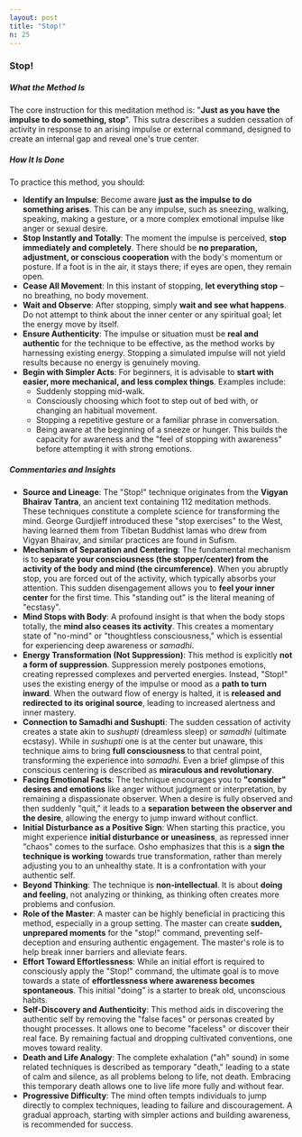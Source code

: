 ```yaml
---
layout: post
title: "Stop!"
n: 25
---
```

### Stop!

##### What the Method Is
The core instruction for this meditation method is: "**Just as you have the impulse to do something, stop**". This sutra describes a sudden cessation of activity in response to an arising impulse or external command, designed to create an internal gap and reveal one's true center.

##### How It Is Done
To practice this method, you should:
*   **Identify an Impulse**: Become aware **just as the impulse to do something arises**. This can be any impulse, such as sneezing, walking, speaking, making a gesture, or a more complex emotional impulse like anger or sexual desire.
*   **Stop Instantly and Totally**: The moment the impulse is perceived, **stop immediately and completely**. There should be **no preparation, adjustment, or conscious cooperation** with the body's momentum or posture. If a foot is in the air, it stays there; if eyes are open, they remain open.
*   **Cease All Movement**: In this instant of stopping, **let everything stop** – no breathing, no body movement.
*   **Wait and Observe**: After stopping, simply **wait and see what happens**. Do not attempt to think about the inner center or any spiritual goal; let the energy move by itself.
*   **Ensure Authenticity**: The impulse or situation must be **real and authentic** for the technique to be effective, as the method works by harnessing existing energy. Stopping a simulated impulse will not yield results because no energy is genuinely moving.
*   **Begin with Simpler Acts**: For beginners, it is advisable to **start with easier, more mechanical, and less complex things**. Examples include:
    *   Suddenly stopping mid-walk.
    *   Consciously choosing which foot to step out of bed with, or changing an habitual movement.
    *   Stopping a repetitive gesture or a familiar phrase in conversation.
    *   Being aware at the beginning of a sneeze or hunger.
    This builds the capacity for awareness and the "feel of stopping with awareness" before attempting it with strong emotions.

##### Commentaries and Insights
*   **Source and Lineage**: The "Stop!" technique originates from the **Vigyan Bhairav Tantra**, an ancient text containing 112 meditation methods. These techniques constitute a complete science for transforming the mind. George Gurdjieff introduced these "stop exercises" to the West, having learned them from Tibetan Buddhist lamas who drew from Vigyan Bhairav, and similar practices are found in Sufism.
*   **Mechanism of Separation and Centering**: The fundamental mechanism is to **separate your consciousness (the stopper/center) from the activity of the body and mind (the circumference)**. When you abruptly stop, you are forced out of the activity, which typically absorbs your attention. This sudden disengagement allows you to **feel your inner center** for the first time. This "standing out" is the literal meaning of "ecstasy".
*   **Mind Stops with Body**: A profound insight is that when the body stops totally, the **mind also ceases its activity**. This creates a momentary state of "no-mind" or "thoughtless consciousness," which is essential for experiencing deep awareness or *samadhi*.
*   **Energy Transformation (Not Suppression)**: This method is explicitly **not a form of suppression**. Suppression merely postpones emotions, creating repressed complexes and perverted energies. Instead, "Stop!" uses the existing energy of the impulse or mood as a **path to turn inward**. When the outward flow of energy is halted, it is **released and redirected to its original source**, leading to increased alertness and inner mastery.
*   **Connection to Samadhi and Sushupti**: The sudden cessation of activity creates a state akin to *sushupti* (dreamless sleep) or *samadhi* (ultimate ecstasy). While in *sushupti* one is at the center but unaware, this technique aims to bring **full consciousness** to that central point, transforming the experience into *samadhi*. Even a brief glimpse of this conscious centering is described as **miraculous and revolutionary**.
*   **Facing Emotional Facts**: The technique encourages you to **"consider" desires and emotions** like anger without judgment or interpretation, by remaining a dispassionate observer. When a desire is fully observed and then suddenly "quit," it leads to a **separation between the observer and the desire**, allowing the energy to jump inward without conflict.
*   **Initial Disturbance as a Positive Sign**: When starting this practice, you might experience **initial disturbance or uneasiness**, as repressed inner "chaos" comes to the surface. Osho emphasizes that this is a **sign the technique is working** towards true transformation, rather than merely adjusting you to an unhealthy state. It is a confrontation with your authentic self.
*   **Beyond Thinking**: The technique is **non-intellectual**. It is about **doing and feeling**, not analyzing or thinking, as thinking often creates more problems and confusion.
*   **Role of the Master**: A master can be highly beneficial in practicing this method, especially in a group setting. The master can create **sudden, unprepared moments** for the "stop!" command, preventing self-deception and ensuring authentic engagement. The master's role is to help break inner barriers and alleviate fears.
*   **Effort Toward Effortlessness**: While an initial effort is required to consciously apply the "Stop!" command, the ultimate goal is to move towards a state of **effortlessness where awareness becomes spontaneous**. This initial "doing" is a starter to break old, unconscious habits.
*   **Self-Discovery and Authenticity**: This method aids in discovering the authentic self by removing the "false faces" or personas created by thought processes. It allows one to become "faceless" or discover their real face. By remaining factual and dropping cultivated conventions, one moves toward reality.
*   **Death and Life Analogy**: The complete exhalation ("ah" sound) in some related techniques is described as temporary "death," leading to a state of calm and silence, as all problems belong to life, not death. Embracing this temporary death allows one to live life more fully and without fear.
*   **Progressive Difficulty**: The mind often tempts individuals to jump directly to complex techniques, leading to failure and discouragement. A gradual approach, starting with simpler actions and building awareness, is recommended for success.